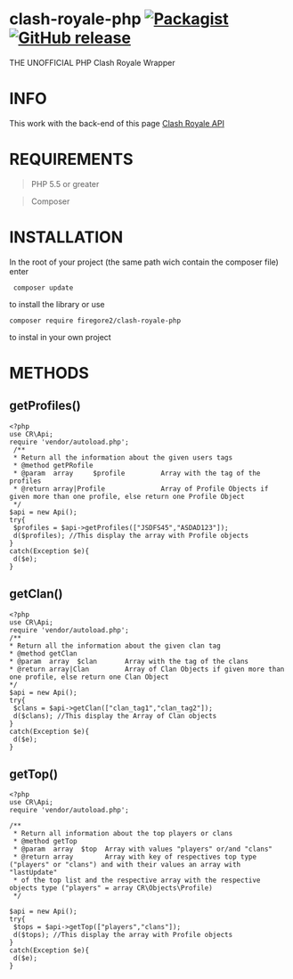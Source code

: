 # clash-royale-php [![Packagist](https://img.shields.io/packagist/v/firegore2/clash-royale-php.svg)](https://packagist.org/packages/firegore2/clash-royale-php) [![GitHub release](https://img.shields.io/github/release/firegore2/clash-royale-php.svg)](https://github.com/firegore2/clash-royale-php/releases/latest)

THE UNOFFICIAL PHP  Clash Royale Wrapper
# INFO

This work with the back-end of this page [Clash Royale API](https://cr-api.com/)

# REQUIREMENTS

> PHP 5.5 or greater

> Composer

# INSTALLATION
In the root of your project (the same path wich contain the composer file) enter
```
 composer update
```
to install the library or use 
```
composer require firegore2/clash-royale-php
```
to instal in your own project

# METHODS

## getProfiles()

```
<?php
use CR\Api;
require 'vendor/autoload.php';
 /**
 * Return all the information about the given users tags
 * @method getPRofile
 * @param  array     $profile         Array with the tag of the profiles
 * @return array|Profile              Array of Profile Objects if given more than one profile, else return one Profile Object
 */
$api = new Api();
try{
 $profiles = $api->getProfiles(["JSDFS45","ASDAD123"]);
 d($profiles); //This display the array with Profile objects
}
catch(Exception $e){
 d($e);
}

```

## getClan()

```
<?php
use CR\Api;
require 'vendor/autoload.php';
/**
* Return all the information about the given clan tag
* @method getClan
* @param  array  $clan       Array with the tag of the clans
* @return array|Clan         Array of Clan Objects if given more than one profile, else return one Clan Object
*/
$api = new Api();
try{
 $clans = $api->getClan(["clan_tag1","clan_tag2"]);
 d($clans); //This display the Array of Clan objects
}
catch(Exception $e){
 d($e);
}

```
## getTop()
```
<?php
use CR\Api;
require 'vendor/autoload.php';

/**
 * Return all information about the top players or clans
 * @method getTop
 * @param  array  $top  Array with values "players" or/and "clans"
 * @return array        Array with key of respectives top type ("players" or "clans") and with their values an array with "lastUpdate" 
 * of the top list and the respective array with the respective objects type ("players" = array CR\Objects\Profile)
 */

$api = new Api();
try{
 $tops = $api->getTop(["players","clans"]);
 d($tops); //This display the array with Profile objects
}
catch(Exception $e){
 d($e);
}

```
